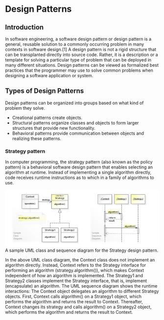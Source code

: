 # Design Patterns

## Introduction
In software engineering, a software design pattern or design pattern is a general, reusable solution to a commonly occurring problem in many contexts in software design.[1] A design pattern is not a rigid structure that can be transplanted directly into source code. Rather, it is a description or a template for solving a particular type of problem that can be deployed in many different situations. Design patterns can be viewed as formalized best practices that the programmer may use to solve common problems when designing a software application or system. 


## Types of Design Patterns
Design patterns can be organized into groups based on what kind of problem they solve. 
* Creational patterns create objects. 
* Structural patterns organize classes and objects to form larger structures that provide new functionality. 
* Behavioral patterns provide communication between objects and realizing these patterns.


### Strategy pattern
In computer programming, the strategy pattern (also known as the policy pattern) is a behavioral software design pattern that enables selecting an algorithm at runtime. Instead of implementing a single algorithm directly, code receives runtime instructions as to which in a family of algorithms to use.

![alt text](image-7.png)
A sample UML class and sequence diagram for the Strategy design pattern.

In the above UML class diagram, the Context class does not implement an algorithm directly. Instead, Context refers to the Strategy interface for performing an algorithm (strategy.algorithm()), which makes Context independent of how an algorithm is implemented. The Strategy1 and Strategy2 classes implement the Strategy interface, that is, implement (encapsulate) an algorithm.
The UML sequence diagram shows the runtime interactions: The Context object delegates an algorithm to different Strategy objects. First, Context calls algorithm() on a Strategy1 object, which performs the algorithm and returns the result to Context. Thereafter, Context changes its strategy and calls algorithm() on a Strategy2 object, which performs the algorithm and returns the result to Context. 

